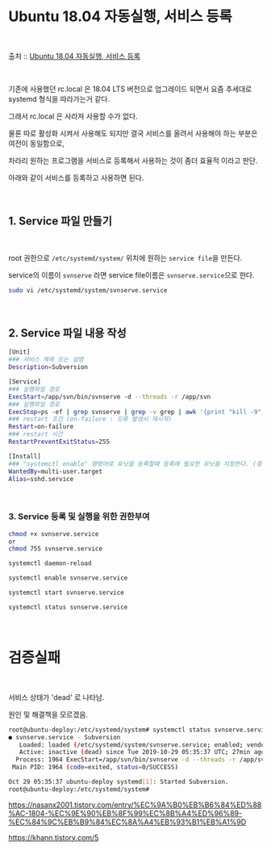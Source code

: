 # Ubuntu 18.04 자동실행, 서비스 등록

<br/>

출처 :: [Ubuntu 18.04 자동실행, 서비스 등록](https://nasanx2001.tistory.com/entry/%EC%9A%B0%EB%B6%84%ED%88%AC-1804-%EC%9E%90%EB%8F%99%EC%8B%A4%ED%96%89-%EC%84%9C%EB%B9%84%EC%8A%A4%EB%93%B1%EB%A1%9D)

<br/>

기존에 사용했던 rc.local 은 18.04 LTS 버전으로 업그레이드 되면서 요즘 추세대로 systemd 형식을 따라가는거 같다.

그래서 rc.local 은 사라져 사용할 수가 없다.

물론 따로 활성화 시켜서 사용해도 되지만 결국 서비스를 올려서 사용해야 하는 부분은 여전이 동일함으로,

차라리 원하는 프로그램을 서비스로 등록해서 사용하는 것이 좀더 효율적 이라고 판단.

아래와 같이 서비스를 등록하고 사용하면 된다.

<br/>

## 1. Service 파일 만들기

<br/>

root 권한으로 `/etc/systemd/system/` 위치에 원하는 `service file`을 만든다.

service의 이름이 `svnserve` 라면 service file이름은 `svnserve.service`으로 한다.

```sh
sudo vi /etc/systemd/system/svnserve.service
```

<br/>

## 2. Service 파일 내용 작성

```sh
[Unit]
### 서비스 제목 또는 설명
Description=Subversion

[Service]
### 실행파일 경로
ExecStart=/app/svn/bin/svnserve -d --threads -r /app/svn
### 실행파일 경로
ExecStop=ps -ef | grep svnserve | grep -v grep | awk '{print "kill -9", $2}' | sh
### restart 조건 (on-failure : 오류 발생시 재시작)
Restart=on-failure
### restart 시간
RestartPreventExitStatus=255

[Install]
### "systemctl enable" 명령어로 유닛을 등록할때 등록에 필요한 유닛을 지정한다. (종속성 검사 단계)
WantedBy=multi-user.target
Alias=sshd.service
```

<br/>

### 3. Service 등록 및 실행을 위한 권한부여

```sh
chmod +x svnserve.service
or
chmod 755 svnserve.service

systemctl daemon-reload

systemctl enable svnserve.service

systemctl start svnserve.service

systemctl status svnserve.service
```

<br/>

# 검증실패

<br/>

서비스 상태가 'dead' 로 나타남.

원인 및 해결책을 모르겠음.

```sh
root@ubuntu-deploy:/etc/systemd/system# systemctl status svnserve.service
● svnserve.service - Subversion
   Loaded: loaded (/etc/systemd/system/svnserve.service; enabled; vendor preset: enabled)
   Active: inactive (dead) since Tue 2019-10-29 05:35:37 UTC; 27min ago
  Process: 1964 ExecStart=/app/svn/bin/svnserve -d --threads -r /app/svn (code=exited, status=0/SUCCESS)
 Main PID: 1964 (code=exited, status=0/SUCCESS)

Oct 29 05:35:37 ubuntu-deploy systemd[1]: Started Subversion.
root@ubuntu-deploy:/etc/systemd/system#
```

https://nasanx2001.tistory.com/entry/%EC%9A%B0%EB%B6%84%ED%88%AC-1804-%EC%9E%90%EB%8F%99%EC%8B%A4%ED%96%89-%EC%84%9C%EB%B9%84%EC%8A%A4%EB%93%B1%EB%A1%9D

https://khann.tistory.com/5
